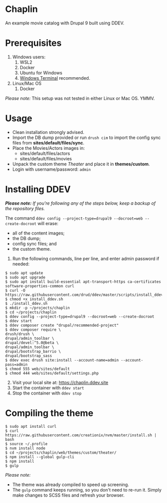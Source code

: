 # Chaplin
An example movie catalog with Drupal 9 built using DDEV.

# Prerequisites
1. Windows users:
   1. WSL2
   2. Docker
   3. Ubuntu for Windows
   4. [Windows Terminal](https://apps.microsoft.com/store/detail/windows-terminal/9N0DX20HK701?hl=en-us&gl=us) recommended.
2. Linux/Mac OS
   1. Docker

*Please note:* This setup was not tested in either Linux or Mac OS. YMMV.

# Usage
- Clean installation strongly advised.
- Import the DB dump provided or run ```drush cim``` to import the config sync files from **sites/default/files/sync**.
- Place the Movies/Actors images in:
  - sites/default/files/actors
  - sites/default/files/movies
- Unpack the custom theme *Theater* and place it in **themes/custom**.
- Login with username/password: ```admin```

# Installing DDEV

***Please note:** If you're following any of the steps below, keep a backup of the repository files.*

The command ```ddev config --project-type=drupal9 --docroot=web --create-docroot``` will erase: 
- all of the content images;
- the DB dump;
- config sync files; and
- the custom theme.

1. Run the following commands, line per line, and enter admin password if needed:
```
$ sudo apt update
$ sudo apt upgrade
$ sudo apt install build-essential apt-transport-https ca-certificates software-properties-common curl
$ curl -O https://raw.githubusercontent.com/drud/ddev/master/scripts/install_ddev.sh
$ chmod +x install_ddev.sh
$ ./install_ddev.sh
$ mkdir -p ~/projects/chaplin
$ cd ~/projects/chaplin
$ ddev config --project-type=drupal9 --docroot=web --create-docroot
$ ddev start
$ ddev composer create "drupal/recommended-project"
$ ddev composer require \
drush/drush \
drupal/admin_toolbar \
drupal/devel:^5.0@beta \
drupal/admin_toolbar \
drupal/bootstrap_barrio \
drupal/bootstrap_sass
$ ddev exec drush site:install --account-name=admin --account-pass=admin
$ chmod 555 web/sites/default
$ chmod 444 web/sites/default/settings.php
```

2. Visit your local site at: https://chaplin.ddev.site
3. Start the container with ```ddev start```
4. Stop the container with ```ddev stop```

# Compiling the theme

```
$ sudo apt install curl
$ curl https://raw.githubusercontent.com/creationix/nvm/master/install.sh | bash
$ source ~/.profile
$ nvm install node
$ cd ~/projects/chaplin/web/themes/custom/theater/
$ npm install --global gulp-cli
$ npm install
$ gulp
```

*Please note:* 
- The theme was already compiled to speed up screening.
- The ```gulp``` command keeps running, so you don't need to re-run it. Simply make changes to SCSS files and refresh your browser.
